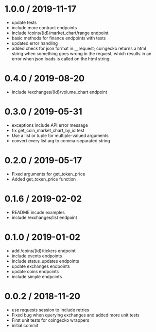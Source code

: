 
1.0.0 / 2019-11-17
==================

  * update tests
  * include more contract endpoints
  * include /coins/{id}/market_chart/range endpoint
  * basic methods for finance endpoints with tests
  * updated error handling
  * added check for json format in __request; coingecko returns a html string when something goes wrong in the request, which results in an error when json.loads is called on the html string.

0.4.0 / 2019-08-20
==================

  * include /exchanges/{id}/volume_chart endpoint

0.3.0 / 2019-05-31
==================

  * exceptions include API error message
  * fix get_coin_market_chart_by_id test
  * Use a list or tuple for multiple-valued arguments
  * convert every list arg to comma-separated string

0.2.0 / 2019-05-17
==================

  * Fixed arguments for get_token_price
  * Added get_token_price function

0.1.6 / 2019-02-02
==================

  * README incude examples
  * include /exchanges/list endpoint

0.1.0 / 2019-01-02
==================

  * add /coins/{id}/tickers endpoint
  * include events endpoints
  * include status_updates endpoints
  * update exchanges endpoints
  * update coins endpoints
  * include simple endpoints

0.0.2 / 2018-11-20
==================

  * use requests session to include retries
  * Fixed bug when querying exchanges and added more unit tests
  * First unit tests for coingecko wrappers
  * initial commit
